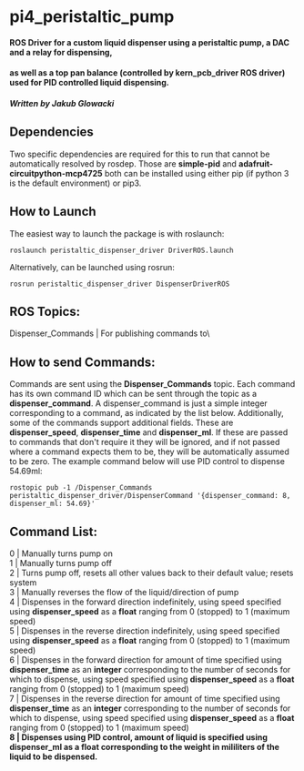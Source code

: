# pi4_peristaltic_pump
#### ROS Driver for a custom liquid dispenser using a peristaltic pump, a DAC and a relay for dispensing,
#### as well as a top pan balance (controlled by kern_pcb_driver ROS driver) used for PID controlled liquid dispensing.
##### Written by Jakub Glowacki

## Dependencies
Two specific dependencies are required for this to run that cannot be automatically resolved by rosdep. Those are **simple-pid** and **adafruit-circuitpython-mcp4725** both can be installed using either pip (if python 3 is the default environment) or pip3. 

## How to Launch
The easiest way to launch the package is with roslaunch:
```
roslaunch peristaltic_dispenser_driver DriverROS.launch
```
Alternatively, can be launched using rosrun:
```
rosrun peristaltic_dispenser_driver DispenserDriverROS
```

## ROS Topics:
Dispenser_Commands | For publishing commands to\

## How to send Commands:
Commands are sent using the **Dispenser_Commands** topic. Each command has its own command ID which can be sent through the topic as a **dispenser_command**. A dispenser_command is just a simple integer corresponding to a command, as indicated by the list below. Additionally, some of the commands support additional fields. These are **dispenser_speed**, **dispenser_time** and **dispenser_ml**. If these are passed to commands that don't require it they will be ignored, and if not passed where a command expects them to be, they will be automatically assumed to be zero. The example command below will use PID control to dispense 54.69ml:
```
rostopic pub -1 /Dispenser_Commands peristaltic_dispenser_driver/DispenserCommand '{dispenser_command: 8, dispenser_ml: 54.69}'

```

## Command List:
0 | Manually turns pump on\
1 | Manually turns pump off\
2 | Turns pump off, resets all other values back to their default value; resets system\
3 | Manually reverses the flow of the liquid/direction of pump\
4 | Dispenses in the forward direction indefinitely, using speed specified using **dispenser_speed** as a **float** ranging from 0 (stopped) to 1 (maximum speed)\
5 | Dispenses in the reverse direction indefinitely, using speed specified using **dispenser_speed** as a **float** ranging from 0 (stopped) to 1 (maximum speed)\
6 | Dispenses in the forward direction for amount of time specified using **dispenser_time** as an **integer** corresponding to the number of seconds for which to dispense, using speed specified using **dispenser_speed** as a **float** ranging from 0 (stopped) to 1 (maximum speed)\
7 | Dispenses in the reverse direction for amount of time specified using **dispenser_time** as an **integer** corresponding to the number of seconds for which to dispense, using speed specified using **dispenser_speed** as a **float** ranging from 0 (stopped) to 1 (maximum speed)\
**8 | Dispenses using PID control, amount of liquid is specified using dispenser_ml as a float corresponding to the weight in mililiters of the liquid to be dispensed.**
